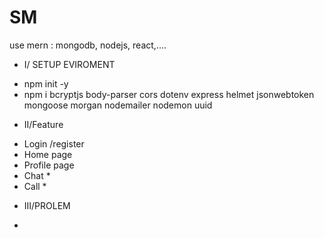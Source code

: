 # SM
use mern : mongodb, nodejs, react,....
* I/ SETUP EVIROMENT
- npm init -y
- npm i bcryptjs body-parser cors dotenv express helmet
jsonwebtoken mongoose morgan nodemailer nodemon uuid
* II/Feature
+ Login /register
+ Home page
+ Profile page
+ Chat *
+ Call *
* III/PROLEM
+ 